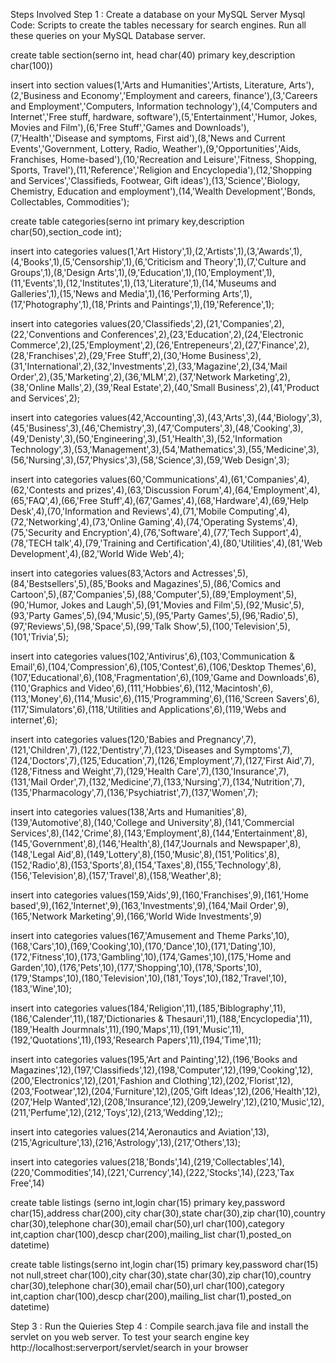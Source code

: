 Steps Involved
Step 1 : Create a database on your MySQL Server Mysql Code: Scripts to create the tables necessary for search engines. Run all these queries on your MySQL Database server.

create table section(serno int, head char(40) primary key,description char(100))

insert into section values(1,'Arts and Humanities','Artists, Literature, Arts'),(2,'Business and Economy','Employment and careers, finance'),(3,'Careers and Employment','Computers, Information technology'),(4,'Computers and Internet','Free stuff, hardware, software'),(5,'Entertainment','Humor, Jokes, Movies and Film'),(6,'Free Stuff','Games and Downloads'),(7,'Health','Disease and symptoms, First aid'),(8,'News and Current Events','Government, Lottery, Radio, Weather'),(9,'Opportunities','Aids, Franchises, Home-based'),(10,'Recreation and Leisure','Fitness, Shopping, Sports, Travel'),(11,'Reference','Religion and Encyclopedia'),(12,'Shopping and Services','Classifieds, Footwear, Gift ideas'),(13,'Science','Biology, Chemistry, Education and employment'),(14,'Wealth Development','Bonds, Collectables, Commodities');

create table categories(serno int primary key,description char(50),section_code int);

insert into categories values(1,'Art History',1),(2,'Artists',1),(3,'Awards',1),(4,'Books',1),(5,'Censorship',1),(6,'Criticism and Theory',1),(7,'Culture and Groups',1),(8,'Design Arts',1),(9,'Education',1),(10,'Employment',1),(11,'Events',1),(12,'Institutes',1),(13,'Literature',1),(14,'Museums and Galleries',1),(15,'News and Media',1),(16,'Performing Arts',1),(17,'Photography',1),(18,'Prints and Paintings',1),(19,'Reference',1);

insert into categories values(20,'Classifieds',2),(21,'Companies',2),(22,'Conventions and Conferences',2),(23,'Education',2),(24,'Electronic Commerce',2),(25,'Employment',2),(26,'Entrepeneurs',2),(27,'Finance',2),(28,'Franchises',2),(29,'Free Stuff',2),(30,'Home Business',2),(31,'International',2),(32,'Investments',2),(33,'Magazine',2),(34,'Mail Order',2),(35,'Marketing',2),(36,'MLM',2),(37,'Network Marketing',2),(38,'Online Malls',2),(39,'Real Estate',2),(40,'Small Business',2),(41,'Product and Services',2);

insert into categories values(42,'Accounting',3),(43,'Arts',3),(44,'Biology',3),(45,'Business',3),(46,'Chemistry',3),(47,'Computers',3),(48,'Cooking',3),(49,'Denisty',3),(50,'Engineering',3),(51,'Health',3),(52,'Information Technology',3),(53,'Management',3),(54,'Mathematics',3),(55,'Medicine',3),(56,'Nursing',3),(57,'Physics',3),(58,'Science',3),(59,'Web Design',3);

insert into categories values(60,'Communications',4),(61,'Companies',4),(62,'Contests and prizes',4),(63,'Discussion Forum',4),(64,'Employment',4),(65,'FAQ',4),(66,'Free Stuff',4),(67,'Games',4),(68,'Hardware',4),(69,'Help Desk',4),(70,'Information and Reviews',4),(71,'Mobile Computing',4),(72,'Networking',4),(73,'Online Gaming',4),(74,'Operating Systems',4),(75,'Security and Encryption',4),(76,'Software',4),(77,'Tech Support',4),(78,'TECH talk',4),(79,'Training and Certification',4),(80,'Utilities',4),(81,'Web Development',4),(82,'World Wide Web',4);

insert into categories values(83,'Actors and Actresses',5),(84,'Bestsellers',5),(85,'Books and Magazines',5),(86,'Comics and Cartoon',5),(87,'Companies',5),(88,'Computer',5),(89,'Employment',5),(90,'Humor, Jokes and Laugh',5),(91,'Movies and Film',5),(92,'Music',5),(93,'Party Games',5),(94,'Music',5),(95,'Party Games',5),(96,'Radio',5),(97,'Reviews',5),(98,'Space',5),(99,'Talk Show',5),(100,'Television',5),(101,'Trivia',5);

insert into categories values(102,'Antivirus',6),(103,'Communication & Email',6),(104,'Compression',6),(105,'Contest',6),(106,'Desktop Themes',6),(107,'Educational',6),(108,'Fragmentation',6),(109,'Game and Downloads',6),(110,'Graphics and Video',6),(111,'Hobbies',6),(112,'Macintosh',6),(113,'Money',6),(114,'Music',6),(115,'Programming',6),(116,'Screen Savers',6),(117,'Simulators',6),(118,'Utilities and Applications',6),(119,'Webs and internet',6);

insert into categories values(120,'Babies and Pregnancy',7),(121,'Children',7),(122,'Dentistry',7),(123,'Diseases and Symptoms',7),(124,'Doctors',7),(125,'Education',7),(126,'Employment',7),(127,'First Aid',7),(128,'Fitness and Weight',7),(129,'Health Care',7),(130,'Insurance',7),(131,'Mail Order',7),(132,'Medicine',7),(133,'Nursing',7),(134,'Nutrition',7),(135,'Pharmacology',7),(136,'Psychiatrist',7),(137,'Women',7);

insert into categories values(138,'Arts and Humanities',8),(139,'Automotive',8),(140,'College and University',8),(141,'Commercial Services',8),(142,'Crime',8),(143,'Employment',8),(144,'Entertainment',8),(145,'Government',8),(146,'Health',8),(147,'Journals and Newspaper',8),(148,'Legal Aid',8),(149,'Lottery',8),(150,'Music',8),(151,'Politics',8),(152,'Radio',8),(153,'Sports',8),(154,'Taxes',8),(155,'Technology',8),(156,'Television',8),(157,'Travel',8),(158,'Weather',8);

insert into categories values(159,'Aids',9),(160,'Franchises',9),(161,'Home based',9),(162,'Internet',9),(163,'Investments',9),(164,'Mail Order',9),(165,'Network Marketing',9),(166,'World Wide Investments',9)

insert into categories values(167,'Amusement and Theme Parks',10),(168,'Cars',10),(169,'Cooking',10),(170,'Dance',10),(171,'Dating',10),(172,'Fitness',10),(173,'Gambling',10),(174,'Games',10),(175,'Home and Garden',10),(176,'Pets',10),(177,'Shopping',10),(178,'Sports',10),(179,'Stamps',10),(180,'Television',10),(181,'Toys',10),(182,'Travel',10),(183,'Wine',10);

insert into categories values(184,'Religion',11),(185,'Biblography',11),(186,'Calender',11),(187,'Dictionaries & Thesauri',11),(188,'Encyclopedia',11),(189,'Health Jourmnals',11),(190,'Maps',11),(191,'Music',11),(192,'Quotations',11),(193,'Research Papers',11),(194,'Time',11);

insert into categories values(195,'Art and Painting',12),(196,'Books and Magazines',12),(197,'Classifieds',12),(198,'Computer',12),(199,'Cooking',12),(200,'Electronics',12),(201,'Fashion and Clothing',12),(202,'Florist',12),(203,'Footwear',12),(204,'Furniture',12),(205,'Gift Ideas',12),(206,'Health',12),(207,'Help Wanted',12),(208,'Insurance',12),(209,'Jewelry',12),(210,'Music',12),(211,'Perfume',12),(212,'Toys',12),(213,'Wedding',12);;

insert into categories values(214,'Aeronautics and Aviation',13),(215,'Agriculture',13),(216,'Astrology',13),(217,'Others',13);

insert into categories values(218,'Bonds',14),(219,'Collectables',14),(220,'Commodities',14),(221,'Currency',14),(222,'Stocks',14),(223,'Tax Free',14)

create table listings (serno int,login char(15) primary key,password char(15),address char(200),city char(30),state char(30),zip char(10),country char(30),telephone char(30),email char(50),url char(100),category int,caption char(100),descp char(200),mailing_list char(1),posted_on datetime)

create table listings(serno int,login char(15) primary key,password char(15) not null,street char(100),city char(30),state char(30),zip char(10),country char(30),telephone char(30),email char(50),url char(100),category int,caption char(100),descp char(200),mailing_list char(1),posted_on datetime)

Step 3 : Run the Quieries 
Step 4 : Compile search.java file and install the servlet on you web server. To test your search engine key http://localhost:serverport/servlet/search in your browser
